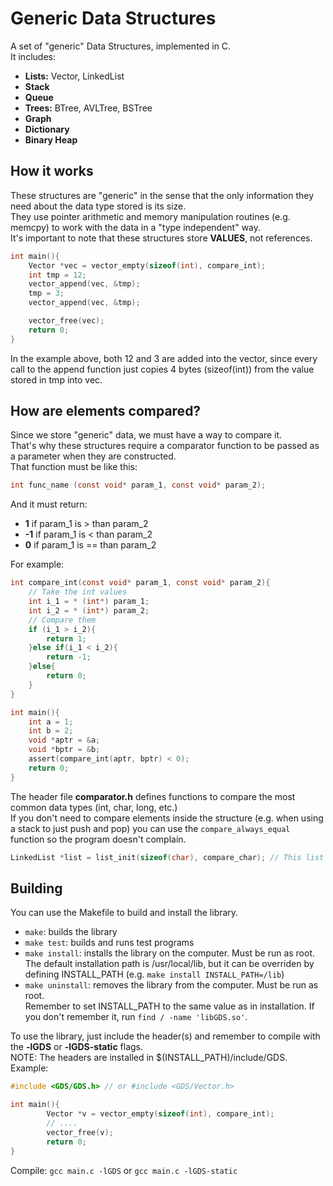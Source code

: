# Generic Data Structures
A set of "generic" Data Structures, implemented in C. <br>
It includes: <br>
- **Lists:** Vector, LinkedList <br>
- **Stack** <br>
- **Queue** <br>
- **Trees:** BTree, AVLTree, BSTree <br>
- **Graph** <br>
- **Dictionary** <br>
- **Binary Heap** <br>

## How it works
These structures are "generic" in the sense that the only information they need about the
data type stored is its size. <br>
They use pointer arithmetic and memory manipulation routines (e.g. memcpy) to work with the
data in a "type independent" way. <br>
It's important to note that these structures store **VALUES**, not references.

```c
int main(){
    Vector *vec = vector_empty(sizeof(int), compare_int);
    int tmp = 12;
    vector_append(vec, &tmp);
    tmp = 3;
    vector_append(vec, &tmp);

    vector_free(vec);
    return 0;
}
```

In the example above, both 12 and 3 are added into the vector, since every call to the append function just copies 4 bytes (sizeof(int)) from the value stored in tmp into vec.

## How are elements compared?
Since we store "generic" data, we must have a way to compare it. <br>
That's why these structures require a comparator function to be passed as a parameter when they are constructed. <br>
That function must be like this:<br>
```c
int func_name (const void* param_1, const void* param_2);
```
And it must return: <br>
- **1**  if param_1 is > than param_2 <br>
- **-1** if param_1 is < than param_2 <br>
- **0**  if param_1 is == than param_2 <br>

For example:<br>
```c
int compare_int(const void* param_1, const void* param_2){
    // Take the int values
    int i_1 = * (int*) param_1;
    int i_2 = * (int*) param_2;
    // Compare them
    if (i_1 > i_2){
        return 1;
    }else if(i_1 < i_2){
        return -1;
    }else{
        return 0;
    }
}

int main(){
    int a = 1;
    int b = 2;
    void *aptr = &a;
    void *bptr = &b;
    assert(compare_int(aptr, bptr) < 0);
    return 0;
}
```
The header file **comparator.h** defines functions to compare the most common data types (int, char, long, etc.) <br>
If you don't need to compare elements inside the structure (e.g. when using a stack to just push and pop) you can use the `compare_always_equal` function so the program doesn't complain.

```c
LinkedList *list = list_init(sizeof(char), compare_char); // This list stores chars
```
## Building
You can use the Makefile to build and install the library. <br>
- `make`: builds the library <br>
- `make test`: builds and runs test programs <br>
- `make install`: installs the library on the computer. Must be run as root.<br>
          The default installation path is /usr/local/lib, but it
          can be overriden by defining INSTALL_PATH (e.g. `make install INSTALL_PATH=/lib`) <br>
- `make uninstall`: removes the library from the computer. Must be run as root.<br>
          Remember to set INSTALL_PATH to the same value as in installation.
          If you don't remember it, run `find / -name 'libGDS.so'`.

To use the library, just include the header(s) and remember to compile with the **-lGDS** or **-lGDS-static** flags. <br>
NOTE: The headers are installed in $(INSTALL_PATH)/include/GDS. <br>
Example:
```c
#include <GDS/GDS.h> // or #include <GDS/Vector.h>

int main(){
        Vector *v = vector_empty(sizeof(int), compare_int);
        // ....
        vector_free(v);
        return 0;
}
```
Compile: `gcc main.c -lGDS` or `gcc main.c -lGDS-static`
